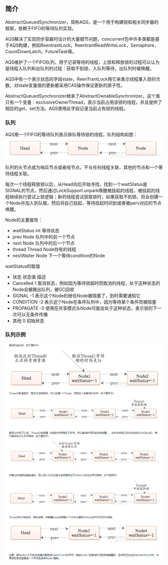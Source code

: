 <!--
 * @Author: QingHui Meng
 * @Date: 2021-12-03 15:31:00
-->
## 简介
AbstractQueuedSynchronizer，简称AQS，是一个用于构建锁和相关同步器的框架，依赖于FIFO的等待队列实现。

AQS解决了实现同步容器时设计的大量细节问题，concurrent包中许多类都是基于AQS构建，例如ReentrantLock，ReentrantReadWriteLock，Semaphore，CountDownLatch，FutureTask等。

AQS维护了一个FIFO队列，用于记录等待的线程，上锁和释放锁的过程可以认为是线程入队列和出队列的过程：获取不到锁，入队列等待，出队列时被唤醒。

AQS中有一个表示状态的字段state，ReenTrantLock用它来表示线程重入锁的次数，对state变量值的更新都采用CAS操作保证更新的原子性。

AbstractQueuedSynchronizer继承了AbstractOwnableSynchronizer，这个类只有一个变量：exclusiveOwnerThread，表示当前占用该锁的线程，并且提供了相应的get，set方法。AQS使用此字段记录当前占有锁的线程。

### 队列
AQS用一个FIFO的等待队列表示排队等待锁的线程，队列结构如图：
<img src=./img/AQS队列.png/>

队列的头节点成为哨兵节点或者哑节点，不与任何线程关联，其他的节点和一个等待线程关联。

每次一个线程释放锁以后，从Head向后开始寻找，找到一个waitStatus是SIGNAL的节点，然后通过LockSupport.unpark唤醒被挂起的线程，被挂起的线程继续执行尝试上锁逻辑；新的线程尝试获取锁时，如果获取不到锁，将会创建一个Node并加入到队尾，然后将自己挂起，等待挂起时间到或者被perv对应的节点唤醒。

Node的主要属性：
* waitStatus   int    等待状态
* prev         Node   队列中的前一个节点
* next         Node   队列中的后一个节点
* thread       Thread  Node持有的线程
* nextWaiter   Node       下一个等待condition的Node

waitStatus的取值
* 状态         状态值      描述
* Cancelled    1          取消状态，例如因为等待锁超时而取消的线程，处于这种状态的Node会被踢出队列，被GC回收
* SIGNAL        -1        表示这个Node的继任Node被阻塞了，到时需要通知它
* CONDITION     -2        表示这个Node在条件队列中，因为等待某个条件而被阻塞
* PROPAGATE     -3        使用在共享模式头Node可能会处于这种状态，表示锁的下一次可以无条件传播
* 其他          0         初始状态

### 队列示例
<img src=./img/AQSFIFO流程.png>

